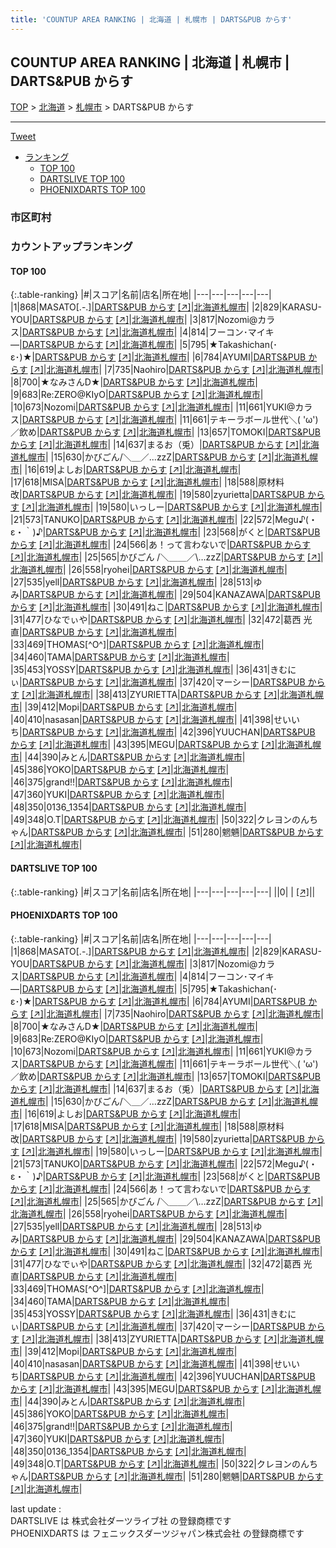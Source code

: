 ```yaml
---
title: 'COUNTUP AREA RANKING | 北海道 | 札幌市 | DARTS&PUB からす'
---
```

## COUNTUP AREA RANKING | 北海道 | 札幌市 | DARTS&PUB からす

[TOP](/darts/rank/) > [北海道](/darts/rank/北海道/) > [札幌市](/darts/rank/北海道/札幌市/) > DARTS&PUB からす

___

<a href="https://twitter.com/share?ref_src=twsrc%5Etfw" data-text="COUNTUP AREA RANKING | 北海道札幌市DARTS&PUB からす" class="twitter-share-button" data-hashtags="DARTSLIVE,PHOENIXDARTS,darts,ダーツ" data-show-count="false">Tweet</a>

* [ランキング](#カウントアップランキング)
    * [TOP 100](#top-100)
    * [DARTSLIVE TOP 100](#dartslive-top-100)
    * [PHOENIXDARTS TOP 100](#phoenixdarts-top-100)

### 市区町村

<ul>

</ul>

### カウントアップランキング

#### TOP 100



{:.table-ranking}
|#|スコア|名前|店名|所在地|
|---|---|---|---|---|
|1|868|<span class="rank-name-pd">MASATO[.-.]</span>|<a href="/darts/rank/shops/71995.html">DARTS&PUB からす</a> <a href="https://vs.phoenixdarts.com/jp/shop/shopDetailInfo/s_71995?s_seq=71995">[↗]</a>|<a href="/darts/rank/北海道/札幌市">北海道札幌市</a>|
|2|829|<span class="rank-name-pd">KARASU-YOU</span>|<a href="/darts/rank/shops/71995.html">DARTS&PUB からす</a> <a href="https://vs.phoenixdarts.com/jp/shop/shopDetailInfo/s_71995?s_seq=71995">[↗]</a>|<a href="/darts/rank/北海道/札幌市">北海道札幌市</a>|
|3|817|<span class="rank-name-pd">Nozomi@カラス</span>|<a href="/darts/rank/shops/71995.html">DARTS&PUB からす</a> <a href="https://vs.phoenixdarts.com/jp/shop/shopDetailInfo/s_71995?s_seq=71995">[↗]</a>|<a href="/darts/rank/北海道/札幌市">北海道札幌市</a>|
|4|814|<span class="rank-name-pd">フーコン･マイキ―</span>|<a href="/darts/rank/shops/71995.html">DARTS&PUB からす</a> <a href="https://vs.phoenixdarts.com/jp/shop/shopDetailInfo/s_71995?s_seq=71995">[↗]</a>|<a href="/darts/rank/北海道/札幌市">北海道札幌市</a>|
|5|795|<span class="rank-name-pd">★Takashichan(･ε･)★</span>|<a href="/darts/rank/shops/71995.html">DARTS&PUB からす</a> <a href="https://vs.phoenixdarts.com/jp/shop/shopDetailInfo/s_71995?s_seq=71995">[↗]</a>|<a href="/darts/rank/北海道/札幌市">北海道札幌市</a>|
|6|784|<span class="rank-name-pd">AYUMI</span>|<a href="/darts/rank/shops/71995.html">DARTS&PUB からす</a> <a href="https://vs.phoenixdarts.com/jp/shop/shopDetailInfo/s_71995?s_seq=71995">[↗]</a>|<a href="/darts/rank/北海道/札幌市">北海道札幌市</a>|
|7|735|<span class="rank-name-pd">Naohiro</span>|<a href="/darts/rank/shops/71995.html">DARTS&PUB からす</a> <a href="https://vs.phoenixdarts.com/jp/shop/shopDetailInfo/s_71995?s_seq=71995">[↗]</a>|<a href="/darts/rank/北海道/札幌市">北海道札幌市</a>|
|8|700|<span class="rank-name-pd">★なみさんD★</span>|<a href="/darts/rank/shops/71995.html">DARTS&PUB からす</a> <a href="https://vs.phoenixdarts.com/jp/shop/shopDetailInfo/s_71995?s_seq=71995">[↗]</a>|<a href="/darts/rank/北海道/札幌市">北海道札幌市</a>|
|9|683|<span class="rank-name-pd">Re:ZERO@KIyO</span>|<a href="/darts/rank/shops/71995.html">DARTS&PUB からす</a> <a href="https://vs.phoenixdarts.com/jp/shop/shopDetailInfo/s_71995?s_seq=71995">[↗]</a>|<a href="/darts/rank/北海道/札幌市">北海道札幌市</a>|
|10|673|<span class="rank-name-pd">Nozomi</span>|<a href="/darts/rank/shops/71995.html">DARTS&PUB からす</a> <a href="https://vs.phoenixdarts.com/jp/shop/shopDetailInfo/s_71995?s_seq=71995">[↗]</a>|<a href="/darts/rank/北海道/札幌市">北海道札幌市</a>|
|11|661|<span class="rank-name-pd">YUKI@カラス</span>|<a href="/darts/rank/shops/71995.html">DARTS&PUB からす</a> <a href="https://vs.phoenixdarts.com/jp/shop/shopDetailInfo/s_71995?s_seq=71995">[↗]</a>|<a href="/darts/rank/北海道/札幌市">北海道札幌市</a>|
|11|661|<span class="rank-name-pd">テキーラボール世代＼( &#x27;ω&#x27;)／飲め</span>|<a href="/darts/rank/shops/71995.html">DARTS&PUB からす</a> <a href="https://vs.phoenixdarts.com/jp/shop/shopDetailInfo/s_71995?s_seq=71995">[↗]</a>|<a href="/darts/rank/北海道/札幌市">北海道札幌市</a>|
|13|657|<span class="rank-name-pd">TOMOKI</span>|<a href="/darts/rank/shops/71995.html">DARTS&PUB からす</a> <a href="https://vs.phoenixdarts.com/jp/shop/shopDetailInfo/s_71995?s_seq=71995">[↗]</a>|<a href="/darts/rank/北海道/札幌市">北海道札幌市</a>|
|14|637|<span class="rank-name-pd">まるお（兎）</span>|<a href="/darts/rank/shops/71995.html">DARTS&PUB からす</a> <a href="https://vs.phoenixdarts.com/jp/shop/shopDetailInfo/s_71995?s_seq=71995">[↗]</a>|<a href="/darts/rank/北海道/札幌市">北海道札幌市</a>|
|15|630|<span class="rank-name-pd">かびごん/＼＿／\...zzZ</span>|<a href="/darts/rank/shops/71995.html">DARTS&PUB からす</a> <a href="https://vs.phoenixdarts.com/jp/shop/shopDetailInfo/s_71995?s_seq=71995">[↗]</a>|<a href="/darts/rank/北海道/札幌市">北海道札幌市</a>|
|16|619|<span class="rank-name-pd">よしお</span>|<a href="/darts/rank/shops/71995.html">DARTS&PUB からす</a> <a href="https://vs.phoenixdarts.com/jp/shop/shopDetailInfo/s_71995?s_seq=71995">[↗]</a>|<a href="/darts/rank/北海道/札幌市">北海道札幌市</a>|
|17|618|<span class="rank-name-pd">MISA</span>|<a href="/darts/rank/shops/71995.html">DARTS&PUB からす</a> <a href="https://vs.phoenixdarts.com/jp/shop/shopDetailInfo/s_71995?s_seq=71995">[↗]</a>|<a href="/darts/rank/北海道/札幌市">北海道札幌市</a>|
|18|588|<span class="rank-name-pd">原材料改</span>|<a href="/darts/rank/shops/71995.html">DARTS&PUB からす</a> <a href="https://vs.phoenixdarts.com/jp/shop/shopDetailInfo/s_71995?s_seq=71995">[↗]</a>|<a href="/darts/rank/北海道/札幌市">北海道札幌市</a>|
|19|580|<span class="rank-name-pd">zyurietta</span>|<a href="/darts/rank/shops/71995.html">DARTS&PUB からす</a> <a href="https://vs.phoenixdarts.com/jp/shop/shopDetailInfo/s_71995?s_seq=71995">[↗]</a>|<a href="/darts/rank/北海道/札幌市">北海道札幌市</a>|
|19|580|<span class="rank-name-pd">いっしー</span>|<a href="/darts/rank/shops/71995.html">DARTS&PUB からす</a> <a href="https://vs.phoenixdarts.com/jp/shop/shopDetailInfo/s_71995?s_seq=71995">[↗]</a>|<a href="/darts/rank/北海道/札幌市">北海道札幌市</a>|
|21|573|<span class="rank-name-pd">TANUKO</span>|<a href="/darts/rank/shops/71995.html">DARTS&PUB からす</a> <a href="https://vs.phoenixdarts.com/jp/shop/shopDetailInfo/s_71995?s_seq=71995">[↗]</a>|<a href="/darts/rank/北海道/札幌市">北海道札幌市</a>|
|22|572|<span class="rank-name-pd">Megu♪(・ε・｀)♪</span>|<a href="/darts/rank/shops/71995.html">DARTS&PUB からす</a> <a href="https://vs.phoenixdarts.com/jp/shop/shopDetailInfo/s_71995?s_seq=71995">[↗]</a>|<a href="/darts/rank/北海道/札幌市">北海道札幌市</a>|
|23|568|<span class="rank-name-pd">がくと</span>|<a href="/darts/rank/shops/71995.html">DARTS&PUB からす</a> <a href="https://vs.phoenixdarts.com/jp/shop/shopDetailInfo/s_71995?s_seq=71995">[↗]</a>|<a href="/darts/rank/北海道/札幌市">北海道札幌市</a>|
|24|566|<span class="rank-name-pd">あ！って言わないで</span>|<a href="/darts/rank/shops/71995.html">DARTS&PUB からす</a> <a href="https://vs.phoenixdarts.com/jp/shop/shopDetailInfo/s_71995?s_seq=71995">[↗]</a>|<a href="/darts/rank/北海道/札幌市">北海道札幌市</a>|
|25|565|<span class="rank-name-pd">かびごん /＼＿＿／\…zzZ</span>|<a href="/darts/rank/shops/71995.html">DARTS&PUB からす</a> <a href="https://vs.phoenixdarts.com/jp/shop/shopDetailInfo/s_71995?s_seq=71995">[↗]</a>|<a href="/darts/rank/北海道/札幌市">北海道札幌市</a>|
|26|558|<span class="rank-name-pd">ryohei</span>|<a href="/darts/rank/shops/71995.html">DARTS&PUB からす</a> <a href="https://vs.phoenixdarts.com/jp/shop/shopDetailInfo/s_71995?s_seq=71995">[↗]</a>|<a href="/darts/rank/北海道/札幌市">北海道札幌市</a>|
|27|535|<span class="rank-name-pd">yell</span>|<a href="/darts/rank/shops/71995.html">DARTS&PUB からす</a> <a href="https://vs.phoenixdarts.com/jp/shop/shopDetailInfo/s_71995?s_seq=71995">[↗]</a>|<a href="/darts/rank/北海道/札幌市">北海道札幌市</a>|
|28|513|<span class="rank-name-pd">ゆみ</span>|<a href="/darts/rank/shops/71995.html">DARTS&PUB からす</a> <a href="https://vs.phoenixdarts.com/jp/shop/shopDetailInfo/s_71995?s_seq=71995">[↗]</a>|<a href="/darts/rank/北海道/札幌市">北海道札幌市</a>|
|29|504|<span class="rank-name-pd">KANAZAWA</span>|<a href="/darts/rank/shops/71995.html">DARTS&PUB からす</a> <a href="https://vs.phoenixdarts.com/jp/shop/shopDetailInfo/s_71995?s_seq=71995">[↗]</a>|<a href="/darts/rank/北海道/札幌市">北海道札幌市</a>|
|30|491|<span class="rank-name-pd">ねこ</span>|<a href="/darts/rank/shops/71995.html">DARTS&PUB からす</a> <a href="https://vs.phoenixdarts.com/jp/shop/shopDetailInfo/s_71995?s_seq=71995">[↗]</a>|<a href="/darts/rank/北海道/札幌市">北海道札幌市</a>|
|31|477|<span class="rank-name-pd">ひなでぃや</span>|<a href="/darts/rank/shops/71995.html">DARTS&PUB からす</a> <a href="https://vs.phoenixdarts.com/jp/shop/shopDetailInfo/s_71995?s_seq=71995">[↗]</a>|<a href="/darts/rank/北海道/札幌市">北海道札幌市</a>|
|32|472|<span class="rank-name-pd">葛西 光直</span>|<a href="/darts/rank/shops/71995.html">DARTS&PUB からす</a> <a href="https://vs.phoenixdarts.com/jp/shop/shopDetailInfo/s_71995?s_seq=71995">[↗]</a>|<a href="/darts/rank/北海道/札幌市">北海道札幌市</a>|
|33|469|<span class="rank-name-pd">THOMAS[^O^]</span>|<a href="/darts/rank/shops/71995.html">DARTS&PUB からす</a> <a href="https://vs.phoenixdarts.com/jp/shop/shopDetailInfo/s_71995?s_seq=71995">[↗]</a>|<a href="/darts/rank/北海道/札幌市">北海道札幌市</a>|
|34|460|<span class="rank-name-pd">TAMA</span>|<a href="/darts/rank/shops/71995.html">DARTS&PUB からす</a> <a href="https://vs.phoenixdarts.com/jp/shop/shopDetailInfo/s_71995?s_seq=71995">[↗]</a>|<a href="/darts/rank/北海道/札幌市">北海道札幌市</a>|
|35|453|<span class="rank-name-pd">YOSSY</span>|<a href="/darts/rank/shops/71995.html">DARTS&PUB からす</a> <a href="https://vs.phoenixdarts.com/jp/shop/shopDetailInfo/s_71995?s_seq=71995">[↗]</a>|<a href="/darts/rank/北海道/札幌市">北海道札幌市</a>|
|36|431|<span class="rank-name-pd">きむにぃ</span>|<a href="/darts/rank/shops/71995.html">DARTS&PUB からす</a> <a href="https://vs.phoenixdarts.com/jp/shop/shopDetailInfo/s_71995?s_seq=71995">[↗]</a>|<a href="/darts/rank/北海道/札幌市">北海道札幌市</a>|
|37|420|<span class="rank-name-pd">マーシー</span>|<a href="/darts/rank/shops/71995.html">DARTS&PUB からす</a> <a href="https://vs.phoenixdarts.com/jp/shop/shopDetailInfo/s_71995?s_seq=71995">[↗]</a>|<a href="/darts/rank/北海道/札幌市">北海道札幌市</a>|
|38|413|<span class="rank-name-pd">ZYURIETTA</span>|<a href="/darts/rank/shops/71995.html">DARTS&PUB からす</a> <a href="https://vs.phoenixdarts.com/jp/shop/shopDetailInfo/s_71995?s_seq=71995">[↗]</a>|<a href="/darts/rank/北海道/札幌市">北海道札幌市</a>|
|39|412|<span class="rank-name-pd">Mopi</span>|<a href="/darts/rank/shops/71995.html">DARTS&PUB からす</a> <a href="https://vs.phoenixdarts.com/jp/shop/shopDetailInfo/s_71995?s_seq=71995">[↗]</a>|<a href="/darts/rank/北海道/札幌市">北海道札幌市</a>|
|40|410|<span class="rank-name-pd">nasasan</span>|<a href="/darts/rank/shops/71995.html">DARTS&PUB からす</a> <a href="https://vs.phoenixdarts.com/jp/shop/shopDetailInfo/s_71995?s_seq=71995">[↗]</a>|<a href="/darts/rank/北海道/札幌市">北海道札幌市</a>|
|41|398|<span class="rank-name-pd">せいいち</span>|<a href="/darts/rank/shops/71995.html">DARTS&PUB からす</a> <a href="https://vs.phoenixdarts.com/jp/shop/shopDetailInfo/s_71995?s_seq=71995">[↗]</a>|<a href="/darts/rank/北海道/札幌市">北海道札幌市</a>|
|42|396|<span class="rank-name-pd">YUUCHAN</span>|<a href="/darts/rank/shops/71995.html">DARTS&PUB からす</a> <a href="https://vs.phoenixdarts.com/jp/shop/shopDetailInfo/s_71995?s_seq=71995">[↗]</a>|<a href="/darts/rank/北海道/札幌市">北海道札幌市</a>|
|43|395|<span class="rank-name-pd">MEGU</span>|<a href="/darts/rank/shops/71995.html">DARTS&PUB からす</a> <a href="https://vs.phoenixdarts.com/jp/shop/shopDetailInfo/s_71995?s_seq=71995">[↗]</a>|<a href="/darts/rank/北海道/札幌市">北海道札幌市</a>|
|44|390|<span class="rank-name-pd">みとん</span>|<a href="/darts/rank/shops/71995.html">DARTS&PUB からす</a> <a href="https://vs.phoenixdarts.com/jp/shop/shopDetailInfo/s_71995?s_seq=71995">[↗]</a>|<a href="/darts/rank/北海道/札幌市">北海道札幌市</a>|
|45|386|<span class="rank-name-pd">YOKO</span>|<a href="/darts/rank/shops/71995.html">DARTS&PUB からす</a> <a href="https://vs.phoenixdarts.com/jp/shop/shopDetailInfo/s_71995?s_seq=71995">[↗]</a>|<a href="/darts/rank/北海道/札幌市">北海道札幌市</a>|
|46|375|<span class="rank-name-pd">grand‼︎</span>|<a href="/darts/rank/shops/71995.html">DARTS&PUB からす</a> <a href="https://vs.phoenixdarts.com/jp/shop/shopDetailInfo/s_71995?s_seq=71995">[↗]</a>|<a href="/darts/rank/北海道/札幌市">北海道札幌市</a>|
|47|360|<span class="rank-name-pd">YUKI</span>|<a href="/darts/rank/shops/71995.html">DARTS&PUB からす</a> <a href="https://vs.phoenixdarts.com/jp/shop/shopDetailInfo/s_71995?s_seq=71995">[↗]</a>|<a href="/darts/rank/北海道/札幌市">北海道札幌市</a>|
|48|350|<span class="rank-name-pd">0136_1354</span>|<a href="/darts/rank/shops/71995.html">DARTS&PUB からす</a> <a href="https://vs.phoenixdarts.com/jp/shop/shopDetailInfo/s_71995?s_seq=71995">[↗]</a>|<a href="/darts/rank/北海道/札幌市">北海道札幌市</a>|
|49|348|<span class="rank-name-pd">O.T</span>|<a href="/darts/rank/shops/71995.html">DARTS&PUB からす</a> <a href="https://vs.phoenixdarts.com/jp/shop/shopDetailInfo/s_71995?s_seq=71995">[↗]</a>|<a href="/darts/rank/北海道/札幌市">北海道札幌市</a>|
|50|322|<span class="rank-name-pd">クレヨンのんちゃん</span>|<a href="/darts/rank/shops/71995.html">DARTS&PUB からす</a> <a href="https://vs.phoenixdarts.com/jp/shop/shopDetailInfo/s_71995?s_seq=71995">[↗]</a>|<a href="/darts/rank/北海道/札幌市">北海道札幌市</a>|
|51|280|<span class="rank-name-pd">魍魎</span>|<a href="/darts/rank/shops/71995.html">DARTS&PUB からす</a> <a href="https://vs.phoenixdarts.com/jp/shop/shopDetailInfo/s_71995?s_seq=71995">[↗]</a>|<a href="/darts/rank/北海道/札幌市">北海道札幌市</a>|


#### DARTSLIVE TOP 100



{:.table-ranking}
|#|スコア|名前|店名|所在地|
|---|---|---|---|---|
||0|<span class="rank-name-dl"> </span>|<a href="/darts/rank/shops/.html"></a> <a href="">[↗]</a>|<a href="/darts/rank//"></a>|


#### PHOENIXDARTS TOP 100



{:.table-ranking}
|#|スコア|名前|店名|所在地|
|---|---|---|---|---|
|1|868|<span class="rank-name-pd">MASATO[.-.]</span>|<a href="/darts/rank/shops/71995.html">DARTS&PUB からす</a> <a href="https://vs.phoenixdarts.com/jp/shop/shopDetailInfo/s_71995?s_seq=71995">[↗]</a>|<a href="/darts/rank/北海道/札幌市">北海道札幌市</a>|
|2|829|<span class="rank-name-pd">KARASU-YOU</span>|<a href="/darts/rank/shops/71995.html">DARTS&PUB からす</a> <a href="https://vs.phoenixdarts.com/jp/shop/shopDetailInfo/s_71995?s_seq=71995">[↗]</a>|<a href="/darts/rank/北海道/札幌市">北海道札幌市</a>|
|3|817|<span class="rank-name-pd">Nozomi@カラス</span>|<a href="/darts/rank/shops/71995.html">DARTS&PUB からす</a> <a href="https://vs.phoenixdarts.com/jp/shop/shopDetailInfo/s_71995?s_seq=71995">[↗]</a>|<a href="/darts/rank/北海道/札幌市">北海道札幌市</a>|
|4|814|<span class="rank-name-pd">フーコン･マイキ―</span>|<a href="/darts/rank/shops/71995.html">DARTS&PUB からす</a> <a href="https://vs.phoenixdarts.com/jp/shop/shopDetailInfo/s_71995?s_seq=71995">[↗]</a>|<a href="/darts/rank/北海道/札幌市">北海道札幌市</a>|
|5|795|<span class="rank-name-pd">★Takashichan(･ε･)★</span>|<a href="/darts/rank/shops/71995.html">DARTS&PUB からす</a> <a href="https://vs.phoenixdarts.com/jp/shop/shopDetailInfo/s_71995?s_seq=71995">[↗]</a>|<a href="/darts/rank/北海道/札幌市">北海道札幌市</a>|
|6|784|<span class="rank-name-pd">AYUMI</span>|<a href="/darts/rank/shops/71995.html">DARTS&PUB からす</a> <a href="https://vs.phoenixdarts.com/jp/shop/shopDetailInfo/s_71995?s_seq=71995">[↗]</a>|<a href="/darts/rank/北海道/札幌市">北海道札幌市</a>|
|7|735|<span class="rank-name-pd">Naohiro</span>|<a href="/darts/rank/shops/71995.html">DARTS&PUB からす</a> <a href="https://vs.phoenixdarts.com/jp/shop/shopDetailInfo/s_71995?s_seq=71995">[↗]</a>|<a href="/darts/rank/北海道/札幌市">北海道札幌市</a>|
|8|700|<span class="rank-name-pd">★なみさんD★</span>|<a href="/darts/rank/shops/71995.html">DARTS&PUB からす</a> <a href="https://vs.phoenixdarts.com/jp/shop/shopDetailInfo/s_71995?s_seq=71995">[↗]</a>|<a href="/darts/rank/北海道/札幌市">北海道札幌市</a>|
|9|683|<span class="rank-name-pd">Re:ZERO@KIyO</span>|<a href="/darts/rank/shops/71995.html">DARTS&PUB からす</a> <a href="https://vs.phoenixdarts.com/jp/shop/shopDetailInfo/s_71995?s_seq=71995">[↗]</a>|<a href="/darts/rank/北海道/札幌市">北海道札幌市</a>|
|10|673|<span class="rank-name-pd">Nozomi</span>|<a href="/darts/rank/shops/71995.html">DARTS&PUB からす</a> <a href="https://vs.phoenixdarts.com/jp/shop/shopDetailInfo/s_71995?s_seq=71995">[↗]</a>|<a href="/darts/rank/北海道/札幌市">北海道札幌市</a>|
|11|661|<span class="rank-name-pd">YUKI@カラス</span>|<a href="/darts/rank/shops/71995.html">DARTS&PUB からす</a> <a href="https://vs.phoenixdarts.com/jp/shop/shopDetailInfo/s_71995?s_seq=71995">[↗]</a>|<a href="/darts/rank/北海道/札幌市">北海道札幌市</a>|
|11|661|<span class="rank-name-pd">テキーラボール世代＼( &#x27;ω&#x27;)／飲め</span>|<a href="/darts/rank/shops/71995.html">DARTS&PUB からす</a> <a href="https://vs.phoenixdarts.com/jp/shop/shopDetailInfo/s_71995?s_seq=71995">[↗]</a>|<a href="/darts/rank/北海道/札幌市">北海道札幌市</a>|
|13|657|<span class="rank-name-pd">TOMOKI</span>|<a href="/darts/rank/shops/71995.html">DARTS&PUB からす</a> <a href="https://vs.phoenixdarts.com/jp/shop/shopDetailInfo/s_71995?s_seq=71995">[↗]</a>|<a href="/darts/rank/北海道/札幌市">北海道札幌市</a>|
|14|637|<span class="rank-name-pd">まるお（兎）</span>|<a href="/darts/rank/shops/71995.html">DARTS&PUB からす</a> <a href="https://vs.phoenixdarts.com/jp/shop/shopDetailInfo/s_71995?s_seq=71995">[↗]</a>|<a href="/darts/rank/北海道/札幌市">北海道札幌市</a>|
|15|630|<span class="rank-name-pd">かびごん/＼＿／\...zzZ</span>|<a href="/darts/rank/shops/71995.html">DARTS&PUB からす</a> <a href="https://vs.phoenixdarts.com/jp/shop/shopDetailInfo/s_71995?s_seq=71995">[↗]</a>|<a href="/darts/rank/北海道/札幌市">北海道札幌市</a>|
|16|619|<span class="rank-name-pd">よしお</span>|<a href="/darts/rank/shops/71995.html">DARTS&PUB からす</a> <a href="https://vs.phoenixdarts.com/jp/shop/shopDetailInfo/s_71995?s_seq=71995">[↗]</a>|<a href="/darts/rank/北海道/札幌市">北海道札幌市</a>|
|17|618|<span class="rank-name-pd">MISA</span>|<a href="/darts/rank/shops/71995.html">DARTS&PUB からす</a> <a href="https://vs.phoenixdarts.com/jp/shop/shopDetailInfo/s_71995?s_seq=71995">[↗]</a>|<a href="/darts/rank/北海道/札幌市">北海道札幌市</a>|
|18|588|<span class="rank-name-pd">原材料改</span>|<a href="/darts/rank/shops/71995.html">DARTS&PUB からす</a> <a href="https://vs.phoenixdarts.com/jp/shop/shopDetailInfo/s_71995?s_seq=71995">[↗]</a>|<a href="/darts/rank/北海道/札幌市">北海道札幌市</a>|
|19|580|<span class="rank-name-pd">zyurietta</span>|<a href="/darts/rank/shops/71995.html">DARTS&PUB からす</a> <a href="https://vs.phoenixdarts.com/jp/shop/shopDetailInfo/s_71995?s_seq=71995">[↗]</a>|<a href="/darts/rank/北海道/札幌市">北海道札幌市</a>|
|19|580|<span class="rank-name-pd">いっしー</span>|<a href="/darts/rank/shops/71995.html">DARTS&PUB からす</a> <a href="https://vs.phoenixdarts.com/jp/shop/shopDetailInfo/s_71995?s_seq=71995">[↗]</a>|<a href="/darts/rank/北海道/札幌市">北海道札幌市</a>|
|21|573|<span class="rank-name-pd">TANUKO</span>|<a href="/darts/rank/shops/71995.html">DARTS&PUB からす</a> <a href="https://vs.phoenixdarts.com/jp/shop/shopDetailInfo/s_71995?s_seq=71995">[↗]</a>|<a href="/darts/rank/北海道/札幌市">北海道札幌市</a>|
|22|572|<span class="rank-name-pd">Megu♪(・ε・｀)♪</span>|<a href="/darts/rank/shops/71995.html">DARTS&PUB からす</a> <a href="https://vs.phoenixdarts.com/jp/shop/shopDetailInfo/s_71995?s_seq=71995">[↗]</a>|<a href="/darts/rank/北海道/札幌市">北海道札幌市</a>|
|23|568|<span class="rank-name-pd">がくと</span>|<a href="/darts/rank/shops/71995.html">DARTS&PUB からす</a> <a href="https://vs.phoenixdarts.com/jp/shop/shopDetailInfo/s_71995?s_seq=71995">[↗]</a>|<a href="/darts/rank/北海道/札幌市">北海道札幌市</a>|
|24|566|<span class="rank-name-pd">あ！って言わないで</span>|<a href="/darts/rank/shops/71995.html">DARTS&PUB からす</a> <a href="https://vs.phoenixdarts.com/jp/shop/shopDetailInfo/s_71995?s_seq=71995">[↗]</a>|<a href="/darts/rank/北海道/札幌市">北海道札幌市</a>|
|25|565|<span class="rank-name-pd">かびごん /＼＿＿／\…zzZ</span>|<a href="/darts/rank/shops/71995.html">DARTS&PUB からす</a> <a href="https://vs.phoenixdarts.com/jp/shop/shopDetailInfo/s_71995?s_seq=71995">[↗]</a>|<a href="/darts/rank/北海道/札幌市">北海道札幌市</a>|
|26|558|<span class="rank-name-pd">ryohei</span>|<a href="/darts/rank/shops/71995.html">DARTS&PUB からす</a> <a href="https://vs.phoenixdarts.com/jp/shop/shopDetailInfo/s_71995?s_seq=71995">[↗]</a>|<a href="/darts/rank/北海道/札幌市">北海道札幌市</a>|
|27|535|<span class="rank-name-pd">yell</span>|<a href="/darts/rank/shops/71995.html">DARTS&PUB からす</a> <a href="https://vs.phoenixdarts.com/jp/shop/shopDetailInfo/s_71995?s_seq=71995">[↗]</a>|<a href="/darts/rank/北海道/札幌市">北海道札幌市</a>|
|28|513|<span class="rank-name-pd">ゆみ</span>|<a href="/darts/rank/shops/71995.html">DARTS&PUB からす</a> <a href="https://vs.phoenixdarts.com/jp/shop/shopDetailInfo/s_71995?s_seq=71995">[↗]</a>|<a href="/darts/rank/北海道/札幌市">北海道札幌市</a>|
|29|504|<span class="rank-name-pd">KANAZAWA</span>|<a href="/darts/rank/shops/71995.html">DARTS&PUB からす</a> <a href="https://vs.phoenixdarts.com/jp/shop/shopDetailInfo/s_71995?s_seq=71995">[↗]</a>|<a href="/darts/rank/北海道/札幌市">北海道札幌市</a>|
|30|491|<span class="rank-name-pd">ねこ</span>|<a href="/darts/rank/shops/71995.html">DARTS&PUB からす</a> <a href="https://vs.phoenixdarts.com/jp/shop/shopDetailInfo/s_71995?s_seq=71995">[↗]</a>|<a href="/darts/rank/北海道/札幌市">北海道札幌市</a>|
|31|477|<span class="rank-name-pd">ひなでぃや</span>|<a href="/darts/rank/shops/71995.html">DARTS&PUB からす</a> <a href="https://vs.phoenixdarts.com/jp/shop/shopDetailInfo/s_71995?s_seq=71995">[↗]</a>|<a href="/darts/rank/北海道/札幌市">北海道札幌市</a>|
|32|472|<span class="rank-name-pd">葛西 光直</span>|<a href="/darts/rank/shops/71995.html">DARTS&PUB からす</a> <a href="https://vs.phoenixdarts.com/jp/shop/shopDetailInfo/s_71995?s_seq=71995">[↗]</a>|<a href="/darts/rank/北海道/札幌市">北海道札幌市</a>|
|33|469|<span class="rank-name-pd">THOMAS[^O^]</span>|<a href="/darts/rank/shops/71995.html">DARTS&PUB からす</a> <a href="https://vs.phoenixdarts.com/jp/shop/shopDetailInfo/s_71995?s_seq=71995">[↗]</a>|<a href="/darts/rank/北海道/札幌市">北海道札幌市</a>|
|34|460|<span class="rank-name-pd">TAMA</span>|<a href="/darts/rank/shops/71995.html">DARTS&PUB からす</a> <a href="https://vs.phoenixdarts.com/jp/shop/shopDetailInfo/s_71995?s_seq=71995">[↗]</a>|<a href="/darts/rank/北海道/札幌市">北海道札幌市</a>|
|35|453|<span class="rank-name-pd">YOSSY</span>|<a href="/darts/rank/shops/71995.html">DARTS&PUB からす</a> <a href="https://vs.phoenixdarts.com/jp/shop/shopDetailInfo/s_71995?s_seq=71995">[↗]</a>|<a href="/darts/rank/北海道/札幌市">北海道札幌市</a>|
|36|431|<span class="rank-name-pd">きむにぃ</span>|<a href="/darts/rank/shops/71995.html">DARTS&PUB からす</a> <a href="https://vs.phoenixdarts.com/jp/shop/shopDetailInfo/s_71995?s_seq=71995">[↗]</a>|<a href="/darts/rank/北海道/札幌市">北海道札幌市</a>|
|37|420|<span class="rank-name-pd">マーシー</span>|<a href="/darts/rank/shops/71995.html">DARTS&PUB からす</a> <a href="https://vs.phoenixdarts.com/jp/shop/shopDetailInfo/s_71995?s_seq=71995">[↗]</a>|<a href="/darts/rank/北海道/札幌市">北海道札幌市</a>|
|38|413|<span class="rank-name-pd">ZYURIETTA</span>|<a href="/darts/rank/shops/71995.html">DARTS&PUB からす</a> <a href="https://vs.phoenixdarts.com/jp/shop/shopDetailInfo/s_71995?s_seq=71995">[↗]</a>|<a href="/darts/rank/北海道/札幌市">北海道札幌市</a>|
|39|412|<span class="rank-name-pd">Mopi</span>|<a href="/darts/rank/shops/71995.html">DARTS&PUB からす</a> <a href="https://vs.phoenixdarts.com/jp/shop/shopDetailInfo/s_71995?s_seq=71995">[↗]</a>|<a href="/darts/rank/北海道/札幌市">北海道札幌市</a>|
|40|410|<span class="rank-name-pd">nasasan</span>|<a href="/darts/rank/shops/71995.html">DARTS&PUB からす</a> <a href="https://vs.phoenixdarts.com/jp/shop/shopDetailInfo/s_71995?s_seq=71995">[↗]</a>|<a href="/darts/rank/北海道/札幌市">北海道札幌市</a>|
|41|398|<span class="rank-name-pd">せいいち</span>|<a href="/darts/rank/shops/71995.html">DARTS&PUB からす</a> <a href="https://vs.phoenixdarts.com/jp/shop/shopDetailInfo/s_71995?s_seq=71995">[↗]</a>|<a href="/darts/rank/北海道/札幌市">北海道札幌市</a>|
|42|396|<span class="rank-name-pd">YUUCHAN</span>|<a href="/darts/rank/shops/71995.html">DARTS&PUB からす</a> <a href="https://vs.phoenixdarts.com/jp/shop/shopDetailInfo/s_71995?s_seq=71995">[↗]</a>|<a href="/darts/rank/北海道/札幌市">北海道札幌市</a>|
|43|395|<span class="rank-name-pd">MEGU</span>|<a href="/darts/rank/shops/71995.html">DARTS&PUB からす</a> <a href="https://vs.phoenixdarts.com/jp/shop/shopDetailInfo/s_71995?s_seq=71995">[↗]</a>|<a href="/darts/rank/北海道/札幌市">北海道札幌市</a>|
|44|390|<span class="rank-name-pd">みとん</span>|<a href="/darts/rank/shops/71995.html">DARTS&PUB からす</a> <a href="https://vs.phoenixdarts.com/jp/shop/shopDetailInfo/s_71995?s_seq=71995">[↗]</a>|<a href="/darts/rank/北海道/札幌市">北海道札幌市</a>|
|45|386|<span class="rank-name-pd">YOKO</span>|<a href="/darts/rank/shops/71995.html">DARTS&PUB からす</a> <a href="https://vs.phoenixdarts.com/jp/shop/shopDetailInfo/s_71995?s_seq=71995">[↗]</a>|<a href="/darts/rank/北海道/札幌市">北海道札幌市</a>|
|46|375|<span class="rank-name-pd">grand‼︎</span>|<a href="/darts/rank/shops/71995.html">DARTS&PUB からす</a> <a href="https://vs.phoenixdarts.com/jp/shop/shopDetailInfo/s_71995?s_seq=71995">[↗]</a>|<a href="/darts/rank/北海道/札幌市">北海道札幌市</a>|
|47|360|<span class="rank-name-pd">YUKI</span>|<a href="/darts/rank/shops/71995.html">DARTS&PUB からす</a> <a href="https://vs.phoenixdarts.com/jp/shop/shopDetailInfo/s_71995?s_seq=71995">[↗]</a>|<a href="/darts/rank/北海道/札幌市">北海道札幌市</a>|
|48|350|<span class="rank-name-pd">0136_1354</span>|<a href="/darts/rank/shops/71995.html">DARTS&PUB からす</a> <a href="https://vs.phoenixdarts.com/jp/shop/shopDetailInfo/s_71995?s_seq=71995">[↗]</a>|<a href="/darts/rank/北海道/札幌市">北海道札幌市</a>|
|49|348|<span class="rank-name-pd">O.T</span>|<a href="/darts/rank/shops/71995.html">DARTS&PUB からす</a> <a href="https://vs.phoenixdarts.com/jp/shop/shopDetailInfo/s_71995?s_seq=71995">[↗]</a>|<a href="/darts/rank/北海道/札幌市">北海道札幌市</a>|
|50|322|<span class="rank-name-pd">クレヨンのんちゃん</span>|<a href="/darts/rank/shops/71995.html">DARTS&PUB からす</a> <a href="https://vs.phoenixdarts.com/jp/shop/shopDetailInfo/s_71995?s_seq=71995">[↗]</a>|<a href="/darts/rank/北海道/札幌市">北海道札幌市</a>|
|51|280|<span class="rank-name-pd">魍魎</span>|<a href="/darts/rank/shops/71995.html">DARTS&PUB からす</a> <a href="https://vs.phoenixdarts.com/jp/shop/shopDetailInfo/s_71995?s_seq=71995">[↗]</a>|<a href="/darts/rank/北海道/札幌市">北海道札幌市</a>|


<div class="footer border-top border-gray-light mt-5 pt-3 text-right text-gray">
    last update : <span style="font-weight: italic" id="foot_last_modified"></span><br />
    DARTSLIVE は 株式会社ダーツライブ社 の登録商標です<br />
    PHOENIXDARTS は フェニックスダーツジャパン株式会社 の登録商標です<br />
</div>

<script src="https://cdnjs.cloudflare.com/ajax/libs/jquery.tablesorter/2.31.3/js/jquery.tablesorter.min.js" integrity="sha512-qzgd5cYSZcosqpzpn7zF2ZId8f/8CHmFKZ8j7mU4OUXTNRd5g+ZHBPsgKEwoqxCtdQvExE5LprwwPAgoicguNg==" crossorigin="anonymous" referrerpolicy="no-referrer"></script>
<link rel="stylesheet" href="https://cdnjs.cloudflare.com/ajax/libs/jquery.tablesorter/2.31.3/css/theme.default.min.css" integrity="sha512-wghhOJkjQX0Lh3NSWvNKeZ0ZpNn+SPVXX1Qyc9OCaogADktxrBiBdKGDoqVUOyhStvMBmJQ8ZdMHiR3wuEq8+w==" crossorigin="anonymous" referrerpolicy="no-referrer" />
<script>
$(function() {
    $(".table-ranking").tablesorter({sortList:[[0, 0]]});
    $("#foot_last_modified").text(formatDate(new Date(document.lastModified), 'yyyy-MM-dd HH:mm:ss'));
});
</script>

<script async src="https://platform.twitter.com/widgets.js" charset="utf-8"></script>